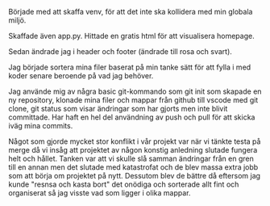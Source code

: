 Började med att skaffa venv, för att det inte ska kollidera med min globala miljö.

Skaffade även app.py. Hittade en gratis html för att visualisera homepage.

Sedan ändrade jag i header och footer (ändrade till rosa och svart).

Jag började sortera mina filer baserat på min tanke sätt för att fylla i med koder senare beroende på vad jag behöver.

Jag använde mig av några basic git-kommando som git init som skapade en ny repository, klonade mina filer och mappar från github till vscode med git clone, git status som visar ändringar som har gjorts men inte blivit committade. Har haft en hel del användning av push och pull för att skicka iväg mina commits. 

Något som gjorde mycket stor konflikt i vår projekt var när vi tänkte testa på merge då vi insåg att projektet av någon konstig anledning slutade fungera helt och hållet. Tanken var att vi skulle slå samman ändringar från en gren till en annan men det slutade med katastrofat och de blev massa extra jobb som att börja om projektet på nytt. 
Dessutom blev de bättre då eftersom jag kunde "resnsa och kasta bort" det onödiga och sorterade allt fint och organiserat så jag visste vad som ligger i olika mappar. 
